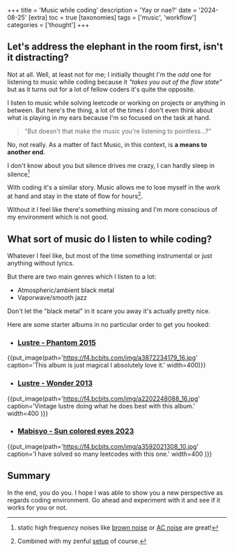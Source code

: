 +++
title = 'Music while coding'
description = 'Yay or nae?'
date = '2024-08-25'
[extra]
toc = true
[taxonomies]
tags = ['music', 'workflow']
categories = ['thought']
+++

## Let's address the elephant in the room first, isn't it distracting?
Not at all. Well, at least not for me; I initially thought I'm the *odd* one for listening to music while coding because it *"takes you out of the flow state"* but as it turns out for a lot of fellow coders it's quite the opposite.

I listen to music while solving leetcode or working on projects or anything in between. But here's the thing, a lot of the times I don't even think about what is playing in my ears because I'm so focused on the task at hand.

> "But doesn't that make the music you're listening to pointless...?"

No, not really. As a matter of fact Music, in this context, is __a means to another end__.

I don't know about you but silence drives me crazy, I can hardly sleep in silence[^1]

With coding it's a similar story. Music allows me to lose myself in the work at hand and stay in the state of flow for hours[^2].

Without it I feel like there's something missing and I'm more conscious of my environment which is not good.

## What sort of music do I listen to while coding?

Whatever I feel like, but most of the time something instrumental or just anything without lyrics.

But there are two main genres which I listen to a lot:
  - Atmospheric/ambient black metal
  - Vaporwave/smooth jazz

Don't let the "black metal" in it scare you away it's actually pretty nice.

Here are some starter albums in no particular order to get you hooked:
- ### <a target='_blank' href='https://lustre.bandcamp.com/album/phantom'>Lustre - Phantom 2015</a>
{{put_image(path='https://f4.bcbits.com/img/a3872234179_16.jpg' caption='This album is just magical I absolutely love it.' width=400)}}
- ### <a target='_blank' href='https://lustre.bandcamp.com/album/wonder'>Lustre - Wonder 2013</a>
{{put_image(path='https://f4.bcbits.com/img/a2202248088_16.jpg' caption='Vintage lustre doing what he does best with this album.' width=400 )}}
- ### <a target='_blank' href='https://mabisyo.bandcamp.com/album/sun-colored-eyes'>Mabisyo - Sun colored eyes 2023</a>
{{put_image(path='https://f4.bcbits.com/img/a3592021308_10.jpg' caption='I have solved so many leetcodes with this one.' width=400 )}}

## Summary
In the end, you do you. I hope I was able to show you a new perspective as regards coding environment. Go ahead and experiment with it and see if it works for you or not.

[^1]: static high frequency noises like [brown noise]( https://www.youtube.com/watch?v=RqzGzwTY-6w) or [AC noise](https://www.youtube.com/watch?v=OE9bF80KQGk) are great!

[^2]: Combined with my zenful [setup](/setup) of course.
